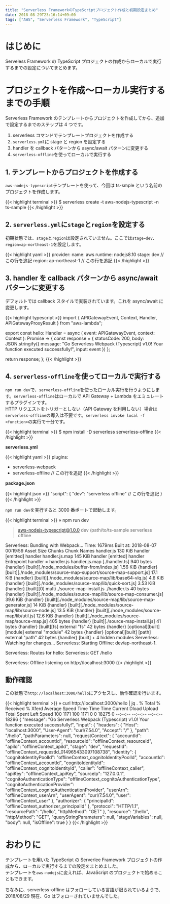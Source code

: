 ```yaml
---
title: "Serverless FrameworkのTypeScriptプロジェクト作成と初期設定まとめ"
date: 2018-08-29T23:16:14+09:00
tags: ["AWS", "Serverless Framework", "TypeScript"]
---
```


<p></p>

# はじめに

Serveless Framework の TypeScript プロジェクトの作成からローカルで実行するまでの設定についてまとめます。

# プロジェクトを作成〜ローカル実行するまでの手順

Serverless Framework のテンプレートからプロジェクトを作成してから、追加で設定するまでのステップは 4 つです。

1. serverless コマンドでテンプレートプロジェクトを作成する
2. `serverless.yml`に stage と region を設定する
3. handler を callback パターンから async/await パターンに変更する
4. `serverless-offline`を使ってローカルで実行する

## 1. テンプレートからプロジェクトを作成する

`aws-nodejs-typescript`テンプレートを使って、今回は ts-smple という名前のプロジェクトを作成します。

{{< highlight terminal >}}
$ serverless create -t aws-nodejs-typescript -n ts-sample
{{< /highlight >}}

## 2. `serverless.yml`に`stage`と`region`を設定する

初期状態では、`stage`と`region`は設定されていません。ここでは`stage=dev`、`region=ap-northeast-1`を設定します。

{{< highlight yaml >}}
provider:
name: aws
runtime: nodejs8.10
stage: dev // この行を追記
region: ap-northeast-1 // この行を追記
{{< /highlight >}}

## 3. handler を callback パターンから async/await パターンに変更する

デフォルトでは callback スタイルで実装されています。これを async/await に変更します。

{{< highlight typescript >}}
import {
APIGatewayEvent,
Context,
Handler,
APIGatewayProxyResult
} from "aws-lambda";

export const hello: Handler = async (
event: APIGatewayEvent,
context: Context
): Promise<APIGatewayProxyResult> => {
const response = {
statusCode: 200,
body: JSON.stringify({
message:
"Go Serverless Webpack (Typescript) v1.0! Your function executed successfully!",
input: event
})
};

return response;
};
{{< /highlight >}}

## 4. `serverless-offline`を使ってローカルで実行する

`npm run dev`で、`serverless-offline`を使ったローカル実行を行うようにします。`serverless-offline`はローカルで API Gateway + Lambda をエミュレートするプラグインです。  
HTTP リクエストをトリガーとしない（API Gateway を利用しない）場合は`serverless-offline`の導入は不要です。`serverless invoke local -f <function>`の実行で十分です。

{{< highlight terminal >}}
$ npm install -D serverless serverless-offline
{{< /highlight >}}

**serverless.yml**

{{< highlight yaml >}}
plugins:

- serverless-webpack
- serverless-offline // この行を追記
  {{< /highlight >}}

**package.json**

{{< highlight json >}}
"script": {
"dev": "serverless offline" // この行を追記
}
{{< /highlight >}}

`npm run dev`を実行すると 3000 番ポートで起動します。

{{< highlight terminal >}}
» npm run dev

> aws-nodejs-typescript@1.0.0 dev /path/to/ts-sample
> serverless offline

Serverless: Bundling with Webpack...
Time: 1679ms
Built at: 2018-08-07 00:19:59
Asset Size Chunks Chunk Names
handler.js 130 KiB handler [emitted] handler
handler.js.map 145 KiB handler [emitted] handler
Entrypoint handler = handler.js handler.js.map
[./handler.ts] 940 bytes {handler} [built][./node_modules/buffer-from/index.js] 1.56 KiB {handler} [built][./node_modules/source-map-support/source-map-support.js] 17.1 KiB {handler} [built][./node_modules/source-map/lib/base64-vlq.js] 4.6 KiB {handler} [built][./node_modules/source-map/lib/quick-sort.js] 3.53 KiB {handler} [built][0] multi ./source-map-install.js ./handler.ts 40 bytes {handler} [built][./node_modules/source-map/lib/source-map-consumer.js] 39.6 KiB {handler} [built][./node_modules/source-map/lib/source-map-generator.js] 14 KiB {handler} [built][./node_modules/source-map/lib/source-node.js] 13.5 KiB {handler} [built][./node_modules/source-map/lib/util.js] 12.6 KiB {handler} [built][./node_modules/source-map/source-map.js] 405 bytes {handler} [built][./source-map-install.js] 41 bytes {handler} [built][fs] external "fs" 42 bytes {handler} [optional][built]
[module] external "module" 42 bytes {handler} [optional][built]
[path] external "path" 42 bytes {handler} [built] + 4 hidden modules
Serverless: Watching for changes...
Serverless: Starting Offline: dev/ap-northeast-1.

Serverless: Routes for hello:
Serverless: GET /hello

Serverless: Offline listening on http://localhost:3000
{{< /highlight >}}

## 動作確認

この状態で`http://localhost:3000/hello`にアクセスし、動作確認を行います。

{{< highlight terminal >}}
» curl http://localhost:3000/hello | jq .
% Total % Received % Xferd Average Speed Time Time Time Current
Dload Upload Total Spent Left Speed
100 1171 100 1171 0 0 18275 0 --:--:-- --:--:-- --:--:-- 18296
{
"message": "Go Serverless Webpack (Typescript) v1.0! Your function executed successfully!",
"input": {
"headers": {
"Host": "localhost:3000",
"User-Agent": "curl/7.54.0",
"Accept": "_/_"
},
"path": "/hello",
"pathParameters": null,
"requestContext": {
"accountId": "offlineContext_accountId",
"resourceId": "offlineContext_resourceId",
"apiId": "offlineContext_apiId",
"stage": "dev",
"requestId": "offlineContext_requestId_014965433097108738",
"identity": {
"cognitoIdentityPoolId": "offlineContext_cognitoIdentityPoolId",
"accountId": "offlineContext_accountId",
"cognitoIdentityId": "offlineContext_cognitoIdentityId",
"caller": "offlineContext_caller",
"apiKey": "offlineContext_apiKey",
"sourceIp": "127.0.0.1",
"cognitoAuthenticationType": "offlineContext_cognitoAuthenticationType",
"cognitoAuthenticationProvider": "offlineContext_cognitoAuthenticationProvider",
"userArn": "offlineContext_userArn",
"userAgent": "curl/7.54.0",
"user": "offlineContext_user"
},
"authorizer": {
"principalId": "offlineContext_authorizer_principalId"
},
"protocol": "HTTP/1.1",
"resourcePath": "/hello",
"httpMethod": "GET"
},
"resource": "/hello",
"httpMethod": "GET",
"queryStringParameters": null,
"stageVariables": null,
"body": null,
"isOffline": true
}
}
{{< /highlight >}}

# おわりに

テンプレートを用いた TypeScript の Serverlee Framework プロジェクトの作成から、ローカルで実行するまでの設定をまとめました。  
テンプレートを`aws-nodejs`に変えれば、JavaScript のプロジェクトで始めることもできます。

ちなみに、serverless-offline はフォローしている言語が限られているようで、2018/08/29 現在、Go はフォローされていませんでした。
